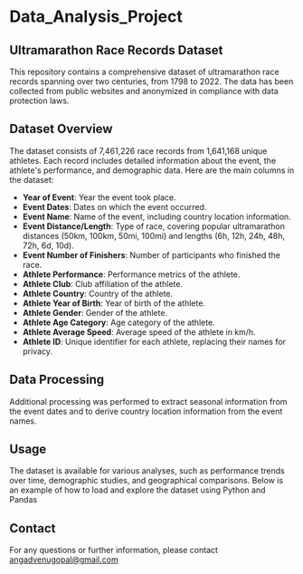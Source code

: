 # Data_Analysis_Project

## Ultramarathon Race Records Dataset

This repository contains a comprehensive dataset of ultramarathon race records spanning over two centuries, from 1798 to 2022. The data has been collected from public websites and anonymized in compliance with data protection laws.

## Dataset Overview

The dataset consists of 7,461,226 race records from 1,641,168 unique athletes. Each record includes detailed information about the event, the athlete's performance, and demographic data. Here are the main columns in the dataset:

- **Year of Event**: Year the event took place.
- **Event Dates**: Dates on which the event occurred.
- **Event Name**: Name of the event, including country location information.
- **Event Distance/Length**: Type of race, covering popular ultramarathon distances (50km, 100km, 50mi, 100mi) and lengths (6h, 12h, 24h, 48h, 72h, 6d, 10d).
- **Event Number of Finishers**: Number of participants who finished the race.
- **Athlete Performance**: Performance metrics of the athlete.
- **Athlete Club**: Club affiliation of the athlete.
- **Athlete Country**: Country of the athlete.
- **Athlete Year of Birth**: Year of birth of the athlete.
- **Athlete Gender**: Gender of the athlete.
- **Athlete Age Category**: Age category of the athlete.
- **Athlete Average Speed**: Average speed of the athlete in km/h.
- **Athlete ID**: Unique identifier for each athlete, replacing their names for privacy.

## Data Processing

Additional processing was performed to extract seasonal information from the event dates and to derive country location information from the event names.

## Usage

The dataset is available for various analyses, such as performance trends over time, demographic studies, and geographical comparisons. Below is an example of how to load and explore the dataset using Python and Pandas


## Contact

For any questions or further information, please contact angadvenugopal@gmail.com

